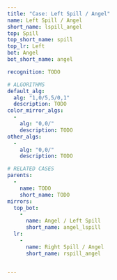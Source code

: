 ```yaml
---
title: "Case: Left Spill / Angel"
name: Left Spill / Angel
short_name: lspill_angel
top: Spill
top_short_name: spill
top_lr: Left
bot: Angel
bot_short_name: angel

recognition: TODO

# ALGORITHMS
default_alg:
  alg: "1,0/5,5/0,1"
  description: TODO
color_mirror_algs:
  -
    alg: "0,0/"
    description: TODO
other_algs:
  -
    alg: "0,0/"
    description: TODO

# RELATED CASES
parents:
  -
    name: TODO
    short_name: TODO
mirrors:
  top_bot:
    -
      name: Angel / Left Spill
      short_name: angel_lspill
  lr:
    -
      name: Right Spill / Angel
      short_name: rspill_angel


---
```


